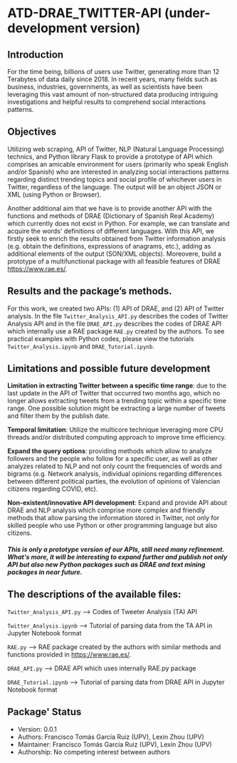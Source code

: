 # ATD-DRAE_TWITTER-API (under-development version)

## Introduction
For the time being, billions of users use Twitter, generating more than 12 Terabytes of data daily since 2018. In recent years, many fields such as business, industries, governments, as well as scientists have been leveraging this vast amount of non-structured data producing intriguing investigations and helpful results to comprehend social interactions patterns.

## Objectives
Utilizing web scraping, API of Twitter, NLP (Natural Language Processing) technics, and Python library Flask to provide a prototype of API which comprises an amicable environment for users (primarily who speak English and/or Spanish) who are interested in analyzing social interactions patterns regarding distinct trending topics and social profile of whichever users in Twitter, regardless of the language. The output will be an object JSON or XML (using Python or Browser).

Another additional aim that we have is to provide another API with the functions and methods of DRAE (Dictionary of Spanish Real Academy) which currently does not exist in Python. For example, we can translate and acquire the words' definitions of different languages. With this API, we firstly seek to enrich the results obtained from Twitter information analysis (e.g. obtain the definitions, expressions of anagrams, etc.), adding as additional elements of the output (SON/XML objects). Moreovere, build a prototype of a multifunctional package with all feasible features of DRAE https://www.rae.es/.

## Results and the package’s methods.
For this work, we created two APIs: (1) API of DRAE, and (2) API of Twitter analysis. In the file `Twitter_Analysis_API.py` describes the codes of Twitter Analysis API and in the file `DRAE_API.py` describes the codes of DRAE API which internally use a RAE package `RAE.py` created by the authors. To see practical examples with Python codes, please view the tutorials `Twitter_Analysis.ipynb` and `DRAE_Tutorial.ipynb`.

## Limitations and possible future development
**Limitation in extracting Twitter between a specific time range**: due to the last update in the API of Twitter that occurred two months ago, which no longer allows extracting tweets from a trending topic within a specific time range. One possible solution might be extracting a large number of tweets and filter them by the publish date.

**Temporal limitation**: Utilize the multicore technique leveraging more CPU threads and/or distributed computing approach to improve time efficiency.

**Expand the query options**: providing methods which allow to analyze followers and the people who follow for a specific user, as well as other analyzes related to NLP and not only count the frequencies of words and bigrams (e.g. Network analysis, individual opinions regarding differences between different political parties, the evolution of opinions of Valencian citizens regarding COVID, etc).

**Non-existent/innovative API development**: Expand and provide API about DRAE and NLP analysis which comprise more complex and friendly methods that allow parsing the information stored in Twitter, not only for skilled people who use Python or other programming language but also citizens.

#### *This is only a prototype version of our APIs, still need many refinement. What's more, it will be interesting to expand further and publish not only API but also new Python packages such as DRAE and text mining packages in near future.*

## The descriptions of the available files:

`Twitter_Analysis_API.py` --> Codes of Tweeter Analysis (TA) API

`Twitter_Analysis.ipynb` --> Tutorial of parsing data from the TA API in Jupyter Notebook format

`RAE.py` --> RAE package created by the authors with similar methods and functions provided in https://www.rae.es/.

`DRAE_API.py` --> DRAE API which uses internally RAE.py package

`DRAE_Tutorial.ipynb` --> Tutorial of parsing data from DRAE API in Jupyter Notebook format

## Package' Status
- Version: 0.0.1
- Authors: Francisco Tomás García Ruiz (UPV), Lexin Zhou (UPV)
- Maintainer: Francisco Tomás García Ruiz (UPV), Lexin Zhou (UPV)
- Authorship: No competing interest between authors
